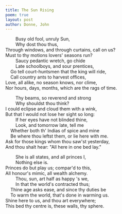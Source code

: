 ```yaml
---
title: The Sun Rising
poem: true
layout: post
author: Donne, John
---
```

&nbsp;&nbsp;&nbsp;&nbsp;&nbsp;&nbsp;&nbsp; Busy old fool, unruly Sun,  
&nbsp;&nbsp;&nbsp;&nbsp;&nbsp;&nbsp;&nbsp; Why dost thou thus,  
Through windows, and through curtains, call on us?  
Must to thy motions lovers' seasons run?  
&nbsp;&nbsp;&nbsp;&nbsp;&nbsp;&nbsp;&nbsp; Saucy pedantic wretch, go chide  
&nbsp;&nbsp;&nbsp;&nbsp;&nbsp;&nbsp;&nbsp; Late schoolboys, and sour prentices,  
&nbsp;&nbsp;&nbsp; Go tell court-huntsmen that the king will ride,  
&nbsp;&nbsp;&nbsp; Call country ants to harvest offices,  
Love, all alike, no season knows, nor clime,  
Nor hours, days, months, which are the rags of time.  

&nbsp;&nbsp;&nbsp;&nbsp;&nbsp;&nbsp;&nbsp; Thy beams, so reverend and strong  
&nbsp;&nbsp;&nbsp;&nbsp;&nbsp;&nbsp;&nbsp; Why shouldst thou think?  
I could eclipse and cloud them with a wink,  
But that I would not lose her sight so long:  
&nbsp;&nbsp;&nbsp;&nbsp;&nbsp;&nbsp;&nbsp; If her eyes have not blinded thine,  
&nbsp;&nbsp;&nbsp;&nbsp;&nbsp;&nbsp;&nbsp; Look, and tomorrow late, tell me  
&nbsp;&nbsp;&nbsp; Whether both th' Indias of spice and mine  
&nbsp;&nbsp;&nbsp; Be where thou leftst them, or lie here with me.  
Ask for those kings whom thou saw'st yesterday,  
And thou shalt hear: &quot;All here in one bed lay.&quot;  

&nbsp;&nbsp;&nbsp;&nbsp;&nbsp;&nbsp;&nbsp; She is all states, and all princes I,  
&nbsp;&nbsp;&nbsp;&nbsp;&nbsp;&nbsp;&nbsp; Nothing else is.  
Princes do but play us; compar'd to this,  
All honour's mimic, all wealth alchemy.  
&nbsp;&nbsp;&nbsp;&nbsp;&nbsp;&nbsp;&nbsp; Thou, sun, art half as happy 's we,  
&nbsp;&nbsp;&nbsp;&nbsp;&nbsp;&nbsp;&nbsp; In that the world's contracted thus;  
&nbsp;&nbsp;&nbsp; Thine age asks ease, and since thy duties be  
&nbsp;&nbsp;&nbsp; To warm the world, that's done in warming us.  
Shine here to us, and thou art everywhere;  
This bed thy centre is, these walls, thy sphere.<br />

